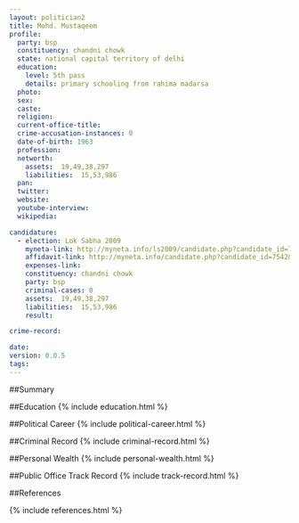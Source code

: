 ```yaml
---
layout: politician2
title: Mohd. Mustaqeem
profile: 
  party: bsp
  constituency: chandni chowk
  state: national capital territory of delhi
  education: 
    level: 5th pass
    details: primary schooling from rahima madarsa
  photo: 
  sex: 
  caste: 
  religion: 
  current-office-title: 
  crime-accusation-instances: 0
  date-of-birth: 1963
  profession: 
  networth: 
    assets:  19,49,38,297
    liabilities:  15,53,986
  pan: 
  twitter: 
  website: 
  youtube-interview: 
  wikipedia: 

candidature: 
  - election: Lok Sabha 2009
    myneta-link: http://myneta.info/ls2009/candidate.php?candidate_id=7542
    affidavit-link: http://myneta.info/candidate.php?candidate_id=7542&scan=original
    expenses-link: 
    constituency: chandni chowk 
    party: bsp
    criminal-cases: 0
    assets:  19,49,38,297
    liabilities:  15,53,986
    result:  

crime-record: 

date: 
version: 0.0.5
tags: 
---
```

##Summary


##Education
{% include education.html %}


##Political Career
{% include political-career.html %}


##Criminal Record
{% include criminal-record.html %}


##Personal Wealth
{% include personal-wealth.html %}


##Public Office Track Record
{% include track-record.html %}


##References


{% include references.html %}